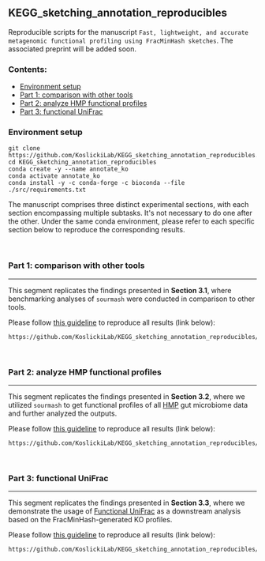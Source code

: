 ## KEGG_sketching_annotation_reproducibles

Reproducible scripts for the manuscript `Fast, lightweight, and accurate metagenomic functional profiling
using FracMinHash sketches`. The associated preprint will be added soon.

<!-- TOC start -->

### Contents:

- [Environment setup](#environment-setup)
- [Part 1: comparison with other tools](#part-1-comparison-with-other-tools)
- [Part 2: analyze HMP functional profiles](#part-2-analyze-hmp-functional-profiles)
- [Part 3: functional UniFrac](#part-3-functional-unifrac)

<!-- TOC end -->



<!-- TOC --><a name="environment-setup"></a>

### Environment setup

```
git clone https://github.com/KoslickiLab/KEGG_sketching_annotation_reproducibles.git
cd KEGG_sketching_annotation_reproducibles
conda create -y --name annotate_ko
conda activate annotate_ko
conda install -y -c conda-forge -c bioconda --file ./src/requirements.txt
```



The manuscript comprises three distinct experimental sections, with each section encompassing multiple subtasks. It's not necessary to do one after the other. Under the same conda environment, please refer to each specific section below to reproduce the corresponding results. 

</br>

<!-- TOC --><a name="part-1-comparison-with-other-tools"></a>

### Part 1: comparison with other tools

---

This segment replicates the findings presented in **Section 3.1**, where benchmarking analyses of `sourmash` were conducted in comparison to other tools. 

Please follow [this guideline](https://github.com/KoslickiLab/KEGG_sketching_annotation_reproducibles/blob/main/part1_comparison_with_other_tools/README.md) to reproduce all results (link below):

```
https://github.com/KoslickiLab/KEGG_sketching_annotation_reproducibles/blob/main/part1_comparison_with_other_tools/README.md
```

</br>

<!-- TOC --><a name="part-2-analyze-hmp-functional-profiles"></a>

### Part 2: analyze HMP functional profiles

---

This segment replicates the findings presented in **Section 3.2**, where we utilized `sourmash` to get functional profiles of all [HMP](https://portal.hmpdacc.org/) gut microbiome data and further analyzed the outputs. 

Please follow [this guideline](https://github.com/KoslickiLab/KEGG_sketching_annotation_reproducibles/blob/main/part2_analyze_HMP_data/README.md) to reproduce all results (link below):

```
https://github.com/KoslickiLab/KEGG_sketching_annotation_reproducibles/blob/main/part2_analyze_HMP_data/README.md
```

</br>

<!-- TOC --><a name="part-3-functional-unifrac"></a>

### Part 3: functional UniFrac

---

This segment replicates the findings presented in **Section 3.3**, where we demonstrate the usage of [Functional UniFrac](https://github.com/KoslickiLab/FunUniFrac) as a downstream analysis based on the FracMinHash-generated KO profiles. 

Please follow [this guideline](https://github.com/KoslickiLab/KEGG_sketching_annotation_reproducibles/blob/main/part3_FunUniFrac/README.md) to reproduce all results (link below):

```
https://github.com/KoslickiLab/KEGG_sketching_annotation_reproducibles/blob/main/part3_FunUniFrac/README.md
```

